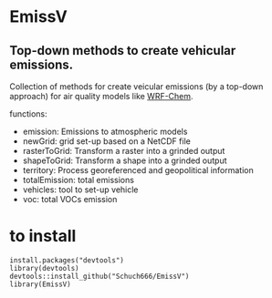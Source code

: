 # EmissV

## Top-down methods to create vehicular emissions.

Collection of methods for create veicular emissions (by a top-down approach) for air quality models like [WRF-Chem](https://ruc.noaa.gov/wrf/wrf-chem/).

functions:

- emission:	Emissions to atmospheric models
- newGrid: grid set-up based on a NetCDF file
- rasterToGrid: Transform a raster into a grinded output
- shapeToGrid: Transform a shape into a grinded output
- territory: Process georeferenced and geopolitical information
- totalEmission: total emissions
- vehicles: tool to set-up vehicle
- voc: total VOCs emission

# to install

```{r eval=F}
install.packages("devtools")
library(devtools)
devtools::install_github("Schuch666/EmissV")
library(EmissV)
```
